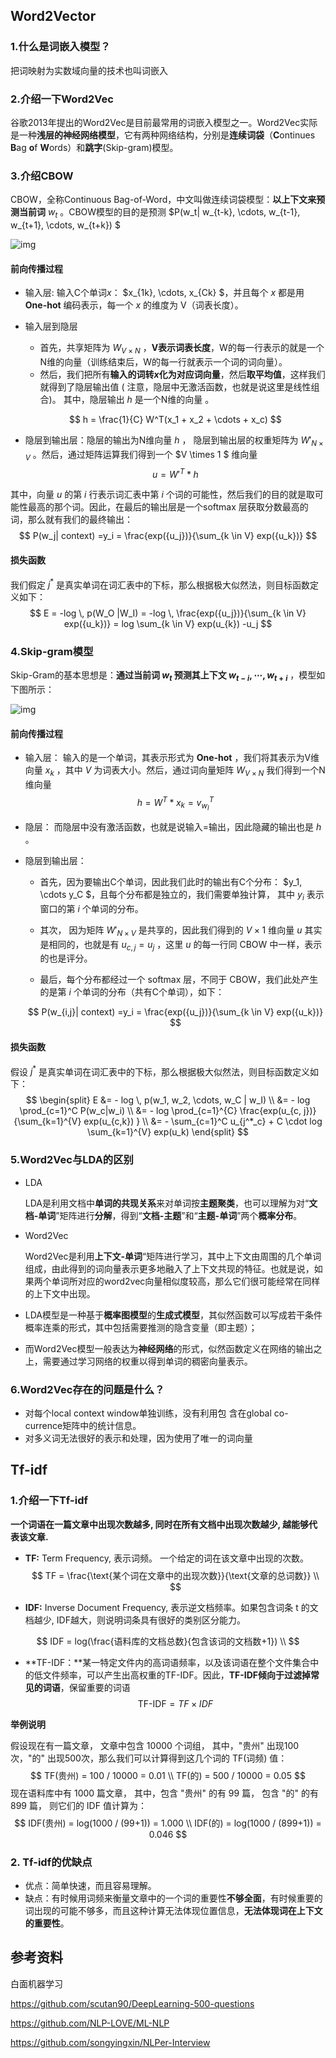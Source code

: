 ## Word2Vector

### 1.什么是词嵌入模型？

把词映射为实数域向量的技术也叫词嵌⼊

### 2.介绍一下Word2Vec

谷歌2013年提出的Word2Vec是目前最常用的词嵌入模型之一。Word2Vec实际是一种**浅层的神经网络模型**，它有两种网络结构，分别是**连续词袋**（**C**ontinues **B**ag **o**f **W**ords）和**跳字**(Skip-gram)模型。

### 3.介绍CBOW

CBOW，全称Continuous Bag-of-Word，中文叫做连续词袋模型：**以上下文来预测当前词** $w_t$ 。CBOW模型的目的是预测 $P(w_t| w_{t-k}, \cdots, w_{t-1}, w_{t+1}, \cdots, w_{t+k}) $

![img](https://pic4.zhimg.com/v2-27f3e577618f84c0026968d273d823ef_b.jpg)



#### 前向传播过程

- 输入层: 输入C个单词$x$： $x_{1k}, \cdots, x_{Ck} $，并且每个 $x$ 都是用 **One-hot** 编码表示，每一个 $x$ 的维度为 V（词表长度）。

- 输入层到隐层
  
  - 首先，共享矩阵为 $W_{V \times N}$ ，**V表示词表长度**，W的每一行表示的就是一个N维的向量（训练结束后，W的每一行就表示一个词的词向量）。
  - 然后，我们把所有**输入的词转$x$化为对应词向量**，然后**取平均值**，这样我们就得到了隐层输出值 ( 注意，隐层中无激活函数，也就是说这里是线性组合)。 其中，隐层输出 $h$ 是一个N维的向量 。

  $$
  h = \frac{1}{C} W^T(x_1 + x_2 + \cdots + x_c)
  $$
  
- 隐层到输出层：隐层的输出为N维向量 $h$ ， 隐层到输出层的权重矩阵为  $W'_{N \times V}$ 。然后，通过矩阵运算我们得到一个 $V \times 1 $ 维向量
  $$
  u = W'^{T} * h
  $$


其中，向量 $u$  的第 $i$  行表示词汇表中第 $i$  个词的可能性，然后我们的目的就是取可能性最高的那个词。因此，在最后的输出层是一个softmax 层获取分数最高的词，那么就有我们的最终输出：
$$
P(w_j| context)  =y_i =  \frac{exp({u_j})}{\sum_{k \in V} exp({u_k})}
$$

#### 损失函数

我们假定 $j^*$ 是真实单词在词汇表中的下标，那么根据极大似然法，则目标函数定义如下：
$$
E = -log \, p(W_O |W_I) = -log \, \frac{exp({u_j})}{\sum_{k \in V} exp({u_k})} =  log  \sum_{k \in V} exp(u_{k})  -u_j
$$

### 4.Skip-gram模型

Skip-Gram的基本思想是：**通过当前词 $w_t$ 预测其上下文 $w_{t-i}, \cdots , w_{t+i}$** ，模型如下图所示：

![img](https://pic2.zhimg.com/v2-42ef75691c18a03cfda4fa85a8409e19_b.jpg)

#### 前向传播过程

- 输入层：   输入的是一个单词，其表示形式为 **One-hot** ，我们将其表示为V维向量 $x_k$ ，其中 $V$ 为词表大小。然后，通过词向量矩阵 $W_{V \times N}$ 我们得到一个N维向量  
  $$
  h = W^T * x_k = v^{T}_{w_I}
  $$


- 隐层： 而隐层中没有激活函数，也就是说输入=输出，因此隐藏的输出也是 $h$ 。

- 隐层到输出层：

  - 首先，因为要输出C个单词，因此我们此时的输出有C个分布： $y_1, \cdots y_C $，且每个分布都是独立的，我们需要单独计算， 其中 $y_i$  表示窗口的第 $i$  个单词的分布。 
  
  - 其次， 因为矩阵 $W'_{N \times V}$ 是共享的，因此我们得到的 $V \times 1$ 维向量 $u$ 其实是相同的，也就是有 $u_{c,j} = u_j$ ，这里 $u$ 的每一行同 CBOW 中一样，表示的也是评分。

  - 最后，每个分布都经过一个 softmax 层，不同于 CBOW，我们此处产生的是第 $i$ 个单词的分布（共有C个单词），如下：
  
  $$
  P(w_{i,j}| context)  =y_i =  \frac{exp({u_j})}{\sum_{k \in V} exp({u_k})}
  $$


####  损失函数

假设 $j^*$ 是真实单词在词汇表中的下标，那么根据极大似然法，则目标函数定义如下：
$$
\begin{split} E &= - log \, p(w_1, w_2, \cdots, w_C | w_I)   \\ &= - log \prod_{c=1}^C P(w_c|w_i) \\ &= - log  \prod_{c=1}^{C} \frac{exp(u_{c, j})}{\sum_{k=1}^{V} exp(u_{c,k}) } \\ &= - \sum_{c=1}^C u_{j^*_c} + C \cdot log \sum_{k=1}^{V} exp(u_k) \end{split}
$$



### 5.Word2Vec与LDA的区别

- LDA

  LDA是利用文档中**单词的共现关系**来对单词按**主题聚类**，也可以理解为对“**文档-单词**”矩阵进行**分解**，得到“**文档-主题**”和“**主题-单词**”两个**概率分布**。

- Word2Vec

  Word2Vec是利用**上下文-单词**“矩阵进行学习，其中上下文由周围的几个单词组成，由此得到的词向量表示更多地融入了上下文共现的特征。也就是说，如果两个单词所对应的word2vec向量相似度较高，那么它们很可能经常在同样的上下文中出现。

- LDA模型是一种基于**概率图模型**的**生成式模型**，其似然函数可以写成若干条件概率连乘的形式，其中包括需要推测的隐含变量（即主题）；

- 而Word2Vec模型一般表达为**神经网络**的形式，似然函数定义在网络的输出之上，需要通过学习网络的权重以得到单词的稠密向量表示。

### 6.Word2Vec存在的问题是什么？

- 对每个local context window单独训练，没有利用包 含在global co-currence矩阵中的统计信息。
- 对多义词无法很好的表示和处理，因为使用了唯一的词向量

## Tf-idf

### 1.介绍一下Tf-idf

**一个词语在一篇文章中出现次数越多, 同时在所有文档中出现次数越少, 越能够代表该文章.**

- **TF:** Term Frequency, 表示词频。 一个给定的词在该文章中出现的次数。
  $$
  TF = \frac{\text{某个词在文章中的出现次数}}{\text{文章的总词数}}  \\
  $$

- **IDF:** Inverse Document Frequency, 表示逆文档频率。如果包含词条 t 的文档越少, IDF越大，则说明词条具有很好的类别区分能力。

$$
IDF = log(\frac{语料库的文档总数}{包含该词的文档数+1})  \\
$$

- **TF-IDF：**某一特定文件内的高词语频率，以及该词语在整个文件集合中的低文件频率，可以产生出高权重的TF-IDF。因此，**TF-IDF倾向于过滤掉常见的词语**，保留重要的词语
  $$
  \text{TF-IDF} = TF \times IDF
  $$

**举例说明**

假设现在有一篇文章， 文章中包含 10000 个词组， 其中，"贵州" 出现100次，"的" 出现500次，那么我们可以计算得到这几个词的 TF(词频) 值：
$$
TF(贵州) = 100 / 10000 = 0.01 \\
TF(的) = 500 / 10000 = 0.05
$$
现在语料库中有 1000 篇文章， 其中，包含 "贵州" 的有 99 篇， 包含 "的" 的有 899 篇， 则它们的 IDF 值计算为：
$$
IDF(贵州) = log(1000 / (99+1)) = 1.000 \\
IDF(的) = log(1000 / (899+1)) = 0.046
$$

### 2. Tf-idf的优缺点

- 优点：简单快速，而且容易理解。
- 缺点：有时候用词频来衡量文章中的一个词的重要性**不够全面**，有时候重要的词出现的可能不够多，而且这种计算无法体现位置信息，**无法体现词在上下文的重要性**。

## 参考资料

白面机器学习

https://github.com/scutan90/DeepLearning-500-questions

https://github.com/NLP-LOVE/ML-NLP

https://github.com/songyingxin/NLPer-Interview